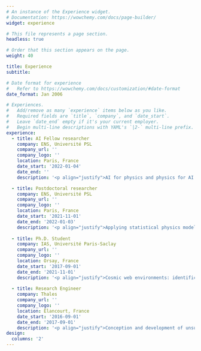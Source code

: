 ```yaml
---
# An instance of the Experience widget.
# Documentation: https://wowchemy.com/docs/page-builder/
widget: experience

# This file represents a page section.
headless: true

# Order that this section appears on the page.
weight: 40

title: Experience
subtitle:

# Date format for experience
#   Refer to https://wowchemy.com/docs/customization/#date-format
date_format: Jan 2006

# Experiences.
#   Add/remove as many `experience` items below as you like.
#   Required fields are `title`, `company`, and `date_start`.
#   Leave `date_end` empty if it's your current employer.
#   Begin multi-line descriptions with YAML's `|2-` multi-line prefix.
experience:
  - title: AI Fellow researcher
    company: ENS, Université PSL
    company_url: ''
    company_logo: ''
    location: Paris, France
    date_start: '2022-01-04'
    date_end: ''
    description: '<p align="justify">AI for physics and physics for AI: development of AI-based tools for astrophysics and cosmology and exploration of the links between theoretical physics and AI for a better understanding of AI systems. Teaching duty under the data science program of PSL University.</p>'

  - title: Postdoctoral researcher
    company: ENS, Université PSL
    company_url: ''
    company_logo: ''
    location: Paris, France
    date_start: '2021-11-01'
    date_end: '2022-01-03'
    description: '<p align="justify">Applying statistical physics models for the understanding of machine learning algorithms.</p>'
    
  - title: Ph.D. Student
    company: IAS, Université Paris-Saclay
    company_url: ''
    company_logo: ''
    location: Orsay, France
    date_start: '2017-09-01'
    date_end: '2021-11-01'
    description: '<p align="justify">Cosmic web environments: identification, characterisation and quantification of cosmological information.</p>'
        
  - title: Research Engineer
    company: Thales
    company_url: ''
    company_logo: ''
    location: Élancourt, France
    date_start: '2016-09-01'
    date_end: '2017-09-01'
    description: '<p align="justify">Conception and development of unsupervised algorithms to deinterleave radar pulses collected by satellites.</p>'
design:
  columns: '2'
---
```

